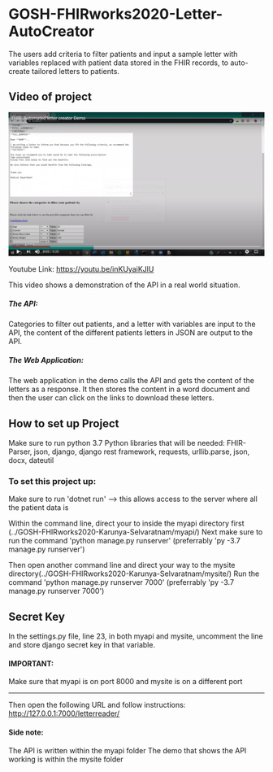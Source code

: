 # GOSH-FHIRworks2020-Letter-AutoCreator
The users add criteria to filter patients and input a sample letter with variables replaced with patient data stored in the FHIR records, to auto-create tailored letters to patients.

## Video of project
[![Image of FHIRDemo](https://github.com/karunya30/GOSH-FHIRworks2020-Letter-AutoCreator/blob/master/FHIR.JPG)](https://youtu.be/inKUyaiKJlU)

Youtube Link: https://youtu.be/inKUyaiKJlU

This video shows a demonstration of the API in a real world situation. 
##### The API: 
Categories to filter out patients, and a letter with variables are input to the API, the content of the different patients letters in JSON are output to the API.
##### The Web Application: 
The web application in the demo calls the API and gets the content of the letters as a response. It then stores the content in a word document and then the user can click on the links to download these letters. 

## How to set up Project

Make sure to run python 3.7
Python libraries that will be needed: FHIR-Parser, json, django, django rest framework, requests, urllib.parse, json, docx, dateutil

### To set this project up:
Make sure to run 'dotnet run' --> this allows access to the server where all the patient data is

Within the command line, direct your to inside the myapi directory first (../GOSH-FHIRworks2020-Karunya-Selvaratnam/myapi/)
Next make sure to run the command 'python manage.py runserver' (preferrably 'py -3.7 manage.py runserver')

Then open another command line and direct your way to the mysite directory(../GOSH-FHIRworks2020-Karunya-Selvaratnam/mysite/)
Run the command 'python manage.py runserver 7000' (preferrably 'py -3.7 manage.py runserver 7000')

## Secret Key
In the settings.py file, line 23, in both myapi and mysite, uncomment the line and store django secret key in that variable. 

#### IMPORTANT:
Make sure that myapi is on port 8000 and mysite is on a different port 

------------------------------------------------------------------------------
Then open the following URL and follow instructions:
http://127.0.0.1:7000/letterreader/


#### Side note:
The API is written within the myapi folder
The demo that shows the API working is within the mysite folder
